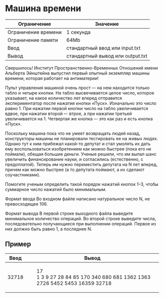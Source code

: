 # Машина времени
Ограничение | Значение
--- | ---
Ограничение времени | 1 секунда
Ограничение памяти | 64Mb
Ввод | стандартный ввод или input.txt
Вывод | стандартный вывод или output.txt

Свершилось! Институт Пространственно-Временных Отношений имени Альберта Эйнштейна выпустил первый опытный экземпляр машины времени, которая работает на антиматерии!

Пульт управления машиной очень прост –- на нем находится только табло и четыре кнопки. На табло высвечивается целое число, которое указывает, на какое количество лет вперед отправится экспериментатор после нажатия кнопки «Пуск». Изначально это число равно 1. При нажатии первой кнопки число на табло увеличивается вдвое, при нажатии второй –- втрое, а при нажатии третьей увеличивается на 1. Четвертая же кнопка –- это как раз и есть кнопка «Пуск».

Поскольку машина пока что не умеет возвращать людей назад, конструкторы машины не планировали тестировать ее на живых людях. Однако тут к ним прибежал какой-то депутат и стал умолять их дать ему воспользоваться изобретением как можно быстрее (пока его не поймали), обещая большие деньги. Ученые решили, что им выпал шанс увеличить финансирование науки, и согласились (естественно, с предоплатой). Теперь им нужно переместить депутата на N лет вперед, причем как можно быстрее (а то депутата поймают, а их сделают соучастниками).

Помогите ученым определить такой порядок нажатий кнопок 1–3, чтобы суммарное число нажатий было минимальным.

Формат ввода
Во входном файле написано натуральное число N, не превосходящее 106.

Формат вывода
В первой строке выходного файла выведите минимальное количество операций. Во второй строке выведите числа, последовательно получающиеся при выполнении операций. Первое из них должно быть равно 1, а последнее N.


## Пример

Ввод | Вывод
--- | ---
32718 |  <ul style="list-style: none;"><li>17</li><li>1 3 9 27 28 84 85 170 340 680 681 1362 1363 2726 5452 5453 16359 32718</li></ul>
